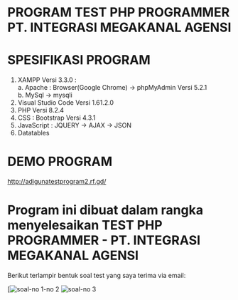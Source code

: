 # PROGRAM TEST PHP PROGRAMMER PT. INTEGRASI MEGAKANAL AGENSI

# SPESIFIKASI PROGRAM
1. XAMPP Versi 3.3.0 : <br>
   a. Apache : Browser(Google Chrome) -> phpMyAdmin Versi 5.2.1 <br>
   b. MySql -> mysqli
2. Visual Studio Code Versi 1.61.2.0
3. PHP Versi 8.2.4
4. CSS : Bootstrap Versi 4.3.1
5. JavaScript : JQUERY -> AJAX -> JSON
6. Datatables

# DEMO PROGRAM
  http://adigunatestprogram2.rf.gd/

# Program ini dibuat dalam rangka menyelesaikan TEST PHP PROGRAMMER - PT. INTEGRASI MEGAKANAL AGENSI <br>
Berikut terlampir bentuk soal test yang saya terima via email:<p>
[![soal-no 1-no 2](https://github.com/adigunawijaya/TEST_PHP_PROGRAMMER-ADIGUNA_WIJAYA/blob/main/assets/images/soal-no.1-no.2.jpg)
![soal-no 3](https://github.com/adigunawijaya/TEST_PHP_PROGRAMMER-ADIGUNA_WIJAYA/blob/main/assets/images/soal-no.3.jpg)
